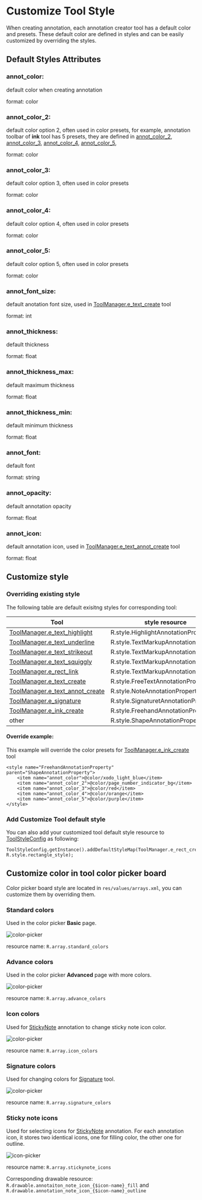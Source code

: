 # Customize Tool Style
When creating annotation, each annotation creator tool has a default color and presets. These default color are defined in styles and can be easily customized by overriding the styles.

## Default Styles Attributes
### annot_color:
default color when creating annotation

format: color

### annot_color_2:
default color option 2, often used in color presets, for example, annotation toolbar of **ink** tool has 5 presets, they are defined in [annot_color_2](#annot_color_2), [annot_color_3](#annot_color_3), [annot_color_4](#annot_color_4), [annot_color_5](#annot_color_5), 

format: color

### annot_color_3:
default color option 3, often used in color presets

format: color

### annot_color_4:
default color option 4, often used in color presets

format: color

### annot_color_5:
default color option 5, often used in color presets

format: color

### annot_font_size:
default anotation font size, used in [ToolManager.e_text_create]() tool

format: int

### annot_thickness:
default thickness

format: float

### annot_thickness_max:
default maximum thickness

format: float

### annot_thickness_min:
default minimum thickness

format: float

### annot_font:
default font

format: string

### annot_opacity:
default annotation opacity

format: float

### annot_icon:
default annotation icon, used in [ToolManager.e_text_annot_create]() tool

format: float

## Customize style
### Overriding existing style
The following table are default exisitng styles for corresponding tool:

| Tool                                | style resource                       |
|-------------------------------------|--------------------------------------|
| [ToolManager.e_text_highlight]()    | R.style.HighlightAnnotationProperty  |
| [ToolManager.e_text_underline]()    | R.style.TextMarkupAnnotationProperty |
| [ToolManager.e_text_strikeout]()    | R.style.TextMarkupAnnotationProperty |
| [ToolManager.e_text_squiggly]()     | R.style.TextMarkupAnnotationProperty |
| [ToolManager.e_rect_link]()         | R.style.TextMarkupAnnotationProperty |
| [ToolManager.e_text_create]()       | R.style.FreeTextAnnotationProperty   |
| [ToolManager.e_text_annot_create]() | R.style.NoteAnnotationProperty       |
| [ToolManager.e_signature]()         | R.style.SignaturetAnnotationProperty |
| [ToolManager.e_ink_create]()        | R.style.FreehandAnnotationProperty   |
| other                               | R.style.ShapeAnnotationProperty      |
#### Override example:
This example will override the color presets for [ToolManager.e_ink_create]() tool
```
<style name="FreehandAnnotationProperty" parent="ShapeAnnotationProperty">
    <item name="annot_color">@color/xodo_light_blue</item>
    <item name="annot_color_2">@color/page_number_indicator_bg</item>
    <item name="annot_color_3">@color/red</item>
    <item name="annot_color_4">@color/orange</item>
    <item name="annot_color_5">@color/purple</item>
</style>
```

### Add Customize Tool default style
You can also add your customized tool default style resource to [ToolStyleConfig]() as following:
```
ToolStyleConfig.getInstance().addDefaultStyleMap(ToolManager.e_rect_create, R.style.rectangle_style);
```

## Customize color in tool color picker board

Color picker board style are located in `res/values/arrays.xml`, you can customize them by overriding them.

### Standard colors
Used in the color picker **Basic** page.

![color-picker](./img/color-picker.PNG)

resource name: `R.array.standard_colors`

### Advance colors
Used in the color picker **Advanced** page with more colors.

![color-picker](./img/color-picker-advanced.png)

resource name: `R.array.advance_colors`

### Icon colors
Used for [StickyNote](https://www.pdftron.com/pdfnet/mobile/docs/Android/pdfnet/javadoc/reference/com/pdftron/pdf/annots/Text.html) annotation to change sticky note icon color.

![color-picker](./img/note-icon-color-picker.png)

resource name: `R.array.icon_colors`

### Signature colors
Used for changing colors for [Signature]() tool.

![color-picker](./img/signature-color-picker.PNG)

resource name: `R.array.signature_colors`

### Sticky note icons
Used for selecting icons for [StickyNote](https://www.pdftron.com/pdfnet/mobile/docs/Android/pdfnet/javadoc/reference/com/pdftron/pdf/annots/Text.html) annotation. For each annotation icon, it stores two identical icons, one for filling color, the other one for outline.

![icon-picker](./img/note-icon-picker.png)

resource name: `R.array.stickynote_icons`

Corresponding drawable resource: `R.drawable.annotaiton_note_icon_{$icon-name}_fill` and `R.drawable.annotation_note_icon_{$icon-name}_outline`




